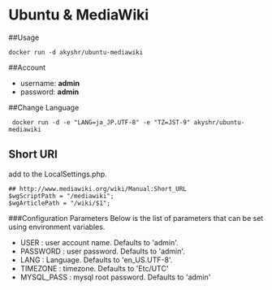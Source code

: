 Ubuntu & MediaWiki
=================================================

##Usage 
````
docker run -d akyshr/ubuntu-mediawiki
````

##Account
* username: **admin**
* password: **admin**

##Change Language 
````
 docker run -d -e "LANG=ja_JP.UTF-8" -e "TZ=JST-9" akyshr/ubuntu-mediawiki
````

## Short URl
add to the LocalSettings.php.
````
## http://www.mediawiki.org/wiki/Manual:Short_URL
$wgScriptPath = "/mediawiki";
$wgArticlePath = "/wiki/$1";
````

###Configuration Parameters
Below is the list of parameters that can be set using environment variables.

* USER : user account name. Defaults to 'admin'.
* PASSWORD : user password. Defaults to 'admin'.
* LANG  : Language. Defaults to 'en_US.UTF-8'.
* TIMEZONE : timezone. Defaults to 'Etc/UTC'
* MYSQL_PASS : mysql root password. Defaults to 'admin'

